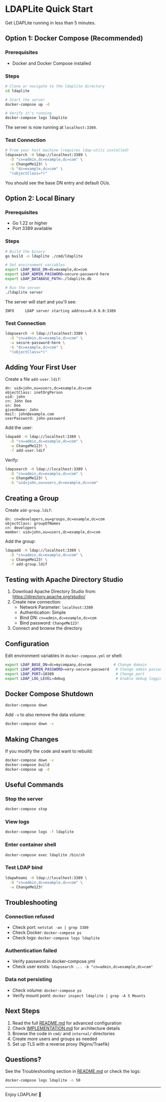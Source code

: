# LDAPLite Quick Start

Get LDAPLite running in less than 5 minutes.

## Option 1: Docker Compose (Recommended)

### Prerequisites
- Docker and Docker Compose installed

### Steps

```bash
# Clone or navigate to the ldaplite directory
cd ldaplite

# Start the server
docker-compose up -d

# Verify it's running
docker-compose logs ldaplite
```

The server is now running at `localhost:3389`.

### Test Connection

```bash
# From your host machine (requires ldap-utils installed)
ldapsearch -H ldap://localhost:3389 \
  -D "cn=admin,dc=example,dc=com" \
  -w ChangeMe123! \
  -b "dc=example,dc=com" \
  "(objectClass=*)"
```

You should see the base DN entry and default OUs.

## Option 2: Local Binary

### Prerequisites
- Go 1.22 or higher
- Port 3389 available

### Steps

```bash
# Build the binary
go build -o ldaplite ./cmd/ldaplite

# Set environment variables
export LDAP_BASE_DN=dc=example,dc=com
export LDAP_ADMIN_PASSWORD=secure-password-here
export LDAP_DATABASE_PATH=./ldaplite.db

# Run the server
./ldaplite server
```

The server will start and you'll see:
```
INFO     LDAP server starting address=0.0.0.0:3389
```

### Test Connection

```bash
ldapsearch -H ldap://localhost:3389 \
  -D "cn=admin,dc=example,dc=com" \
  -w secure-password-here \
  -b "dc=example,dc=com" \
  "(objectClass=*)"
```

## Adding Your First User

Create a file `add-user.ldif`:

```ldif
dn: uid=john,ou=users,dc=example,dc=com
objectClass: inetOrgPerson
uid: john
cn: John Doe
sn: Doe
givenName: John
mail: john@example.com
userPassword: john-password
```

Add the user:

```bash
ldapadd -H ldap://localhost:3389 \
  -D "cn=admin,dc=example,dc=com" \
  -w ChangeMe123! \
  -f add-user.ldif
```

Verify:

```bash
ldapsearch -H ldap://localhost:3389 \
  -D "cn=admin,dc=example,dc=com" \
  -w ChangeMe123! \
  -b "uid=john,ou=users,dc=example,dc=com"
```

## Creating a Group

Create `add-group.ldif`:

```ldif
dn: cn=developers,ou=groups,dc=example,dc=com
objectClass: groupOfNames
cn: developers
member: uid=john,ou=users,dc=example,dc=com
```

Add the group:

```bash
ldapadd -H ldap://localhost:3389 \
  -D "cn=admin,dc=example,dc=com" \
  -w ChangeMe123! \
  -f add-group.ldif
```

## Testing with Apache Directory Studio

1. Download Apache Directory Studio from: https://directory.apache.org/studio/
2. Create new connection:
   - Network Parameter: `localhost:3389`
   - Authentication: Simple
   - Bind DN: `cn=admin,dc=example,dc=com`
   - Bind password: `ChangeMe123!`
3. Connect and browse the directory

## Configuration

Edit environment variables in `docker-compose.yml` or shell:

```bash
export LDAP_BASE_DN=dc=mycompany,dc=com          # Change domain
export LDAP_ADMIN_PASSWORD=very-secure-password   # Change admin password
export LDAP_PORT=10389                            # Change port
export LDAP_LOG_LEVEL=debug                       # Enable debug logging
```

## Docker Compose Shutdown

```bash
docker-compose down
```

Add `-v` to also remove the data volume:

```bash
docker-compose down -v
```

## Making Changes

If you modify the code and want to rebuild:

```bash
docker-compose down -v
docker-compose build
docker-compose up -d
```

## Useful Commands

### Stop the server

```bash
docker-compose stop
```

### View logs

```bash
docker-compose logs -f ldaplite
```

### Enter container shell

```bash
docker-compose exec ldaplite /bin/sh
```

### Test LDAP bind

```bash
ldapwhoami -H ldap://localhost:3389 \
  -D "cn=admin,dc=example,dc=com" \
  -w ChangeMe123!
```

## Troubleshooting

### Connection refused

- Check port: `netstat -an | grep 3389`
- Check Docker: `docker-compose ps`
- Check logs: `docker-compose logs ldaplite`

### Authentication failed

- Verify password in docker-compose.yml
- Check user exists: `ldapsearch ... -b "cn=admin,dc=example,dc=com"`

### Data not persisting

- Check volume: `docker-compose ps`
- Verify mount point: `docker inspect ldaplite | grep -A 5 Mounts`

## Next Steps

1. Read the full [README.md](README.md) for advanced configuration
2. Check [IMPLEMENTATION.md](IMPLEMENTATION.md) for architecture details
3. Browse the code in `cmd/` and `internal/` directories
4. Create more users and groups as needed
5. Set up TLS with a reverse proxy (Nginx/Traefik)

## Questions?

See the Troubleshooting section in [README.md](README.md) or check the logs:

```bash
docker-compose logs ldaplite -n 50
```

---

Enjoy LDAPLite! 🚀
